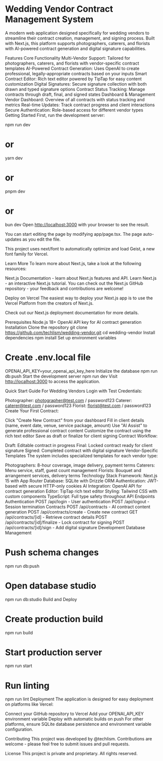 # Wedding Vendor Contract Management System

A modern web application designed specifically for wedding vendors to streamline their contract creation, management, and signing process. Built with Next.js, this platform supports photographers, caterers, and florists with AI-powered contract generation and digital signature capabilities.

Features
Core Functionality
Multi-Vendor Support: Tailored for photographers, caterers, and florists with vendor-specific contract templates
AI-Powered Contract Generation: Uses OpenAI to create professional, legally-appropriate contracts based on your inputs
Smart Contract Editor: Rich text editor powered by TipTap for easy content customization
Digital Signatures: Secure signature collection with both drawn and typed signature options
Contract Status Tracking: Manage contracts through draft, final, and signed states
Dashboard & Management
Vendor Dashboard: Overview of all contracts with status tracking and metrics
Real-time Updates: Track contract progress and client interactions
Secure Authentication: Role-based access for different vendor types
Getting Started
First, run the development server:

npm run dev

# or

yarn dev

# or

pnpm dev

# or

bun dev
Open <http://localhost:3000> with your browser to see the result.

You can start editing the page by modifying app/page.tsx. The page auto-updates as you edit the file.

This project uses next/font to automatically optimize and load Geist, a new font family for Vercel.

Learn More
To learn more about Next.js, take a look at the following resources:

Next.js Documentation - learn about Next.js features and API.
Learn Next.js - an interactive Next.js tutorial.
You can check out the Next.js GitHub repository - your feedback and contributions are welcome!

Deploy on Vercel
The easiest way to deploy your Next.js app is to use the Vercel Platform from the creators of Next.js.

Check out our Next.js deployment documentation for more details.

Prerequisites
Node.js 18+
OpenAI API key for AI contract generation
Installation
Clone the repository
git clone <https://github.com/techlism/wedding-vendor.git>
cd wedding-vendor
Install dependencies
npm install
Set up environment variables

# Create .env.local file

OPENAI_API_KEY=your_openai_api_key_here
Initialize the database
npm run db:push
Start the development server
npm run dev
Visit <http://localhost:3000> to access the application.

Quick Start Guide
For Wedding Vendors
Login with Test Credentials:

Photographer: <photographer@test.com> / password123
Caterer: <caterer@test.com> / password123
Florist: <florist@test.com> / password123
Create Your First Contract:

Click "Create New Contract" from your dashboard
Fill in client details (name, event date, venue, service package, amount)
Use "AI Assist" to generate professional contract content
Customize the contract using the rich text editor
Save as draft or finalize for client signing
Contract Workflow:

Draft: Editable contract in progress
Final: Locked contract ready for client signature
Signed: Completed contract with digital signature
Vendor-Specific Templates
The system includes specialized templates for each vendor type:

Photographers: 8-hour coverage, image delivery, payment terms
Caterers: Menu service, staff, guest count management
Florists: Bouquet and arrangement services, delivery terms
Technology Stack
Framework: Next.js 15 with App Router
Database: SQLite with Drizzle ORM
Authentication: JWT-based with secure HTTP-only cookies
AI Integration: OpenAI API for contract generation
Editor: TipTap rich text editor
Styling: Tailwind CSS with custom components
TypeScript: Full type safety throughout
API Endpoints
Authentication
POST /api/login - User authentication
POST /api/logout - Session termination
Contracts
POST /api/contracts - AI contract content generation
POST /api/contracts/create - Create new contract
GET /api/contracts/[id] - Retrieve contract details
POST /api/contracts/[id]/finalize - Lock contract for signing
POST /api/contracts/[id]/sign - Add digital signature
Development
Database Management

# Push schema changes

npm run db:push

# Open database studio

npm run db:studio
Build and Deploy

# Create production build

npm run build

# Start production server

npm run start

# Run linting

npm run lint
Deployment
The application is designed for easy deployment on platforms like Vercel:

Connect your GitHub repository to Vercel
Add your OPENAI_API_KEY environment variable
Deploy with automatic builds on push
For other platforms, ensure SQLite database persistence and environment variable configuration.

Contributing
This project was developed by @techlism. Contributions are welcome - please feel free to submit issues and pull requests.

License
This project is private and proprietary. All rights reserved.
